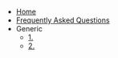 * [Home](/)
* [Frequently Asked Questions](/faq/README.md)
* Generic
   * [1.](/faq/generic/x.md)
   * [2.](/faq/generic/x.md)
